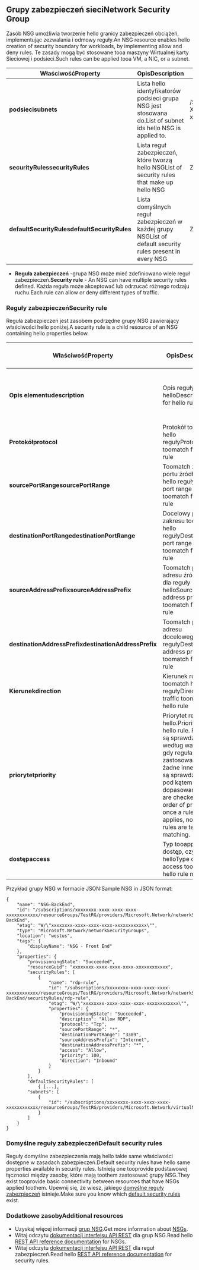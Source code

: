 ## <a name="network-security-group"></a><span data-ttu-id="31cda-101">Grupy zabezpieczeń sieci</span><span class="sxs-lookup"><span data-stu-id="31cda-101">Network Security Group</span></span>
<span data-ttu-id="31cda-102">Zasób NSG umożliwia tworzenie hello granicy zabezpieczeń obciążeń, implementując zezwalania i odmowy reguły.</span><span class="sxs-lookup"><span data-stu-id="31cda-102">An NSG resource enables hello creation of security boundary for workloads, by implementing allow and deny rules.</span></span> <span data-ttu-id="31cda-103">Te zasady mogą być stosowane tooa maszyny Wirtualnej karty Sieciowej i podsieci.</span><span class="sxs-lookup"><span data-stu-id="31cda-103">Such rules can be applied tooa VM, a NIC, or a subnet.</span></span>

| <span data-ttu-id="31cda-104">Właściwość</span><span class="sxs-lookup"><span data-stu-id="31cda-104">Property</span></span> | <span data-ttu-id="31cda-105">Opis</span><span class="sxs-lookup"><span data-stu-id="31cda-105">Description</span></span> | <span data-ttu-id="31cda-106">Przykładowe wartości</span><span class="sxs-lookup"><span data-stu-id="31cda-106">Sample values</span></span> |
| --- | --- | --- |
| <span data-ttu-id="31cda-107">**podsieci**</span><span class="sxs-lookup"><span data-stu-id="31cda-107">**subnets**</span></span> |<span data-ttu-id="31cda-108">Lista hello identyfikatorów podsieci grupa NSG jest stosowana do.</span><span class="sxs-lookup"><span data-stu-id="31cda-108">List of subnet ids hello NSG is applied to.</span></span> |<span data-ttu-id="31cda-109">/Subscriptions/XXXXXXXX-XXXX-XXXX-XXXX-XXXXXXXXXXXX/resourceGroups/TestRG/Providers/Microsoft.Network/virtualNetworks/TestVNet/Subnets/FrontEnd</span><span class="sxs-lookup"><span data-stu-id="31cda-109">/subscriptions/xxxxxxxx-xxxx-xxxx-xxxx-xxxxxxxxxxxx/resourceGroups/TestRG/providers/Microsoft.Network/virtualNetworks/TestVNet/subnets/FrontEnd</span></span> |
| <span data-ttu-id="31cda-110">**securityRules**</span><span class="sxs-lookup"><span data-stu-id="31cda-110">**securityRules**</span></span> |<span data-ttu-id="31cda-111">Lista reguł zabezpieczeń, które tworzą hello NSG</span><span class="sxs-lookup"><span data-stu-id="31cda-111">List of security rules that make up hello NSG</span></span> |<span data-ttu-id="31cda-112">Zobacz [reguły zabezpieczeń](#Security-rule) poniżej</span><span class="sxs-lookup"><span data-stu-id="31cda-112">See [Security rule](#Security-rule) below</span></span> |
| <span data-ttu-id="31cda-113">**defaultSecurityRules**</span><span class="sxs-lookup"><span data-stu-id="31cda-113">**defaultSecurityRules**</span></span> |<span data-ttu-id="31cda-114">Lista domyślnych reguł zabezpieczeń w każdej grupy NSG</span><span class="sxs-lookup"><span data-stu-id="31cda-114">List of default security rules present in every NSG</span></span> |<span data-ttu-id="31cda-115">Zobacz [domyślne reguły zabezpieczeń](#Default-security-rules) poniżej</span><span class="sxs-lookup"><span data-stu-id="31cda-115">See [Default security rules](#Default-security-rules) below</span></span> |

* <span data-ttu-id="31cda-116">**Reguła zabezpieczeń** -grupa NSG może mieć zdefiniowano wiele reguł zabezpieczeń.</span><span class="sxs-lookup"><span data-stu-id="31cda-116">**Security rule** - An NSG can have multiple security rules defined.</span></span> <span data-ttu-id="31cda-117">Każda reguła może akceptować lub odrzucać różnego rodzaju ruchu.</span><span class="sxs-lookup"><span data-stu-id="31cda-117">Each rule can allow or deny different types of traffic.</span></span>

### <a name="security-rule"></a><span data-ttu-id="31cda-118">Reguły zabezpieczeń</span><span class="sxs-lookup"><span data-stu-id="31cda-118">Security rule</span></span>
<span data-ttu-id="31cda-119">Reguła zabezpieczeń jest zasobem podrzędne grupy NSG zawierający właściwości hello poniżej.</span><span class="sxs-lookup"><span data-stu-id="31cda-119">A security rule is a child resource of an NSG containing hello properties below.</span></span>

| <span data-ttu-id="31cda-120">Właściwość</span><span class="sxs-lookup"><span data-stu-id="31cda-120">Property</span></span> | <span data-ttu-id="31cda-121">Opis</span><span class="sxs-lookup"><span data-stu-id="31cda-121">Description</span></span> | <span data-ttu-id="31cda-122">Przykładowe wartości</span><span class="sxs-lookup"><span data-stu-id="31cda-122">Sample values</span></span> |
| --- | --- | --- |
| <span data-ttu-id="31cda-123">**Opis elementu**</span><span class="sxs-lookup"><span data-stu-id="31cda-123">**description**</span></span> |<span data-ttu-id="31cda-124">Opis reguły hello</span><span class="sxs-lookup"><span data-stu-id="31cda-124">Description for hello rule</span></span> |<span data-ttu-id="31cda-125">Zezwalaj na ruch przychodzący dla wszystkich maszyn wirtualnych w podsieci X</span><span class="sxs-lookup"><span data-stu-id="31cda-125">Allow inbound traffic for all VMs in subnet X</span></span> |
| <span data-ttu-id="31cda-126">**Protokół**</span><span class="sxs-lookup"><span data-stu-id="31cda-126">**protocol**</span></span> |<span data-ttu-id="31cda-127">Protokół toomatch hello reguły</span><span class="sxs-lookup"><span data-stu-id="31cda-127">Protocol toomatch for hello rule</span></span> |<span data-ttu-id="31cda-128">TCP, UDP lub *</span><span class="sxs-lookup"><span data-stu-id="31cda-128">TCP, UDP, or *</span></span> |
| <span data-ttu-id="31cda-129">**sourcePortRange**</span><span class="sxs-lookup"><span data-stu-id="31cda-129">**sourcePortRange**</span></span> |<span data-ttu-id="31cda-130">Toomatch zakres portu źródłowego hello reguły</span><span class="sxs-lookup"><span data-stu-id="31cda-130">Source port range toomatch for hello rule</span></span> |<span data-ttu-id="31cda-131">80, 100-200, *</span><span class="sxs-lookup"><span data-stu-id="31cda-131">80, 100-200, *</span></span> |
| <span data-ttu-id="31cda-132">**destinationPortRange**</span><span class="sxs-lookup"><span data-stu-id="31cda-132">**destinationPortRange**</span></span> |<span data-ttu-id="31cda-133">Docelowy port zakresu toomatch hello reguły</span><span class="sxs-lookup"><span data-stu-id="31cda-133">Destination port range toomatch for hello rule</span></span> |<span data-ttu-id="31cda-134">80, 100-200, *</span><span class="sxs-lookup"><span data-stu-id="31cda-134">80, 100-200, *</span></span> |
| <span data-ttu-id="31cda-135">**sourceAddressPrefix**</span><span class="sxs-lookup"><span data-stu-id="31cda-135">**sourceAddressPrefix**</span></span> |<span data-ttu-id="31cda-136">Toomatch prefiks adresu źródłowego dla reguły hello</span><span class="sxs-lookup"><span data-stu-id="31cda-136">Source address prefix toomatch for hello rule</span></span> |<span data-ttu-id="31cda-137">10.10.10.1, 10.10.10.0/24, sieć wirtualną</span><span class="sxs-lookup"><span data-stu-id="31cda-137">10.10.10.1, 10.10.10.0/24, VirtualNetwork</span></span> |
| <span data-ttu-id="31cda-138">**destinationAddressPrefix**</span><span class="sxs-lookup"><span data-stu-id="31cda-138">**destinationAddressPrefix**</span></span> |<span data-ttu-id="31cda-139">Toomatch prefiks adresu docelowego hello reguły</span><span class="sxs-lookup"><span data-stu-id="31cda-139">Destination address prefix toomatch for hello rule</span></span> |<span data-ttu-id="31cda-140">10.10.10.1, 10.10.10.0/24, sieć wirtualną</span><span class="sxs-lookup"><span data-stu-id="31cda-140">10.10.10.1, 10.10.10.0/24, VirtualNetwork</span></span> |
| <span data-ttu-id="31cda-141">**Kierunek**</span><span class="sxs-lookup"><span data-stu-id="31cda-141">**direction**</span></span> |<span data-ttu-id="31cda-142">Kierunek ruchu toomatch hello reguły</span><span class="sxs-lookup"><span data-stu-id="31cda-142">Direction of traffic toomatch for hello rule</span></span> |<span data-ttu-id="31cda-143">ruch przychodzący lub wychodzący</span><span class="sxs-lookup"><span data-stu-id="31cda-143">inbound or outbound</span></span> |
| <span data-ttu-id="31cda-144">**priorytet**</span><span class="sxs-lookup"><span data-stu-id="31cda-144">**priority**</span></span> |<span data-ttu-id="31cda-145">Priorytet reguły hello.</span><span class="sxs-lookup"><span data-stu-id="31cda-145">Priority for hello rule.</span></span> <span data-ttu-id="31cda-146">Reguły są sprawdzane według ważności, gdy reguła ma zastosowanie, żadne inne reguły są sprawdzane pod kątem dopasowania.</span><span class="sxs-lookup"><span data-stu-id="31cda-146">Rules are checked int he order of priority, once a rule applies, no more rules are tested for matching.</span></span> |<span data-ttu-id="31cda-147">10, 100, 65000</span><span class="sxs-lookup"><span data-stu-id="31cda-147">10, 100, 65000</span></span> |
| <span data-ttu-id="31cda-148">**dostęp**</span><span class="sxs-lookup"><span data-stu-id="31cda-148">**access**</span></span> |<span data-ttu-id="31cda-149">Typ tooapply dostęp, czy reguła hello</span><span class="sxs-lookup"><span data-stu-id="31cda-149">Type of access tooapply if hello rule matches</span></span> |<span data-ttu-id="31cda-150">zezwolenie lub zablokowanie</span><span class="sxs-lookup"><span data-stu-id="31cda-150">allow or deny</span></span> |

<span data-ttu-id="31cda-151">Przykład grupy NSG w formacie JSON:</span><span class="sxs-lookup"><span data-stu-id="31cda-151">Sample NSG in JSON format:</span></span>

    {
        "name": "NSG-BackEnd",
        "id": "/subscriptions/xxxxxxxx-xxxx-xxxx-xxxx-xxxxxxxxxxxx/resourceGroups/TestRG/providers/Microsoft.Network/networkSecurityGroups/NSG-BackEnd",
        "etag": "W/\"xxxxxxxx-xxxx-xxxx-xxxx-xxxxxxxxxxxx\"",
        "type": "Microsoft.Network/networkSecurityGroups",
        "location": "westus",
        "tags": {
            "displayName": "NSG - Front End"
        },
        "properties": {
            "provisioningState": "Succeeded",
            "resourceGuid": "xxxxxxxx-xxxx-xxxx-xxxx-xxxxxxxxxxxx",
            "securityRules": [
                {
                    "name": "rdp-rule",
                    "id": "/subscriptions/xxxxxxxx-xxxx-xxxx-xxxx-xxxxxxxxxxxx/resourceGroups/TestRG/providers/Microsoft.Network/networkSecurityGroups/NSG-BackEnd/securityRules/rdp-rule",
                    "etag": "W/\"xxxxxxxx-xxxx-xxxx-xxxx-xxxxxxxxxxxx\"",
                    "properties": {
                        "provisioningState": "Succeeded",
                        "description": "Allow RDP",
                        "protocol": "Tcp",
                        "sourcePortRange": "*",
                        "destinationPortRange": "3389",
                        "sourceAddressPrefix": "Internet",
                        "destinationAddressPrefix": "*",
                        "access": "Allow",
                        "priority": 100,
                        "direction": "Inbound"
                    }
                }
            ],
            "defaultSecurityRules": [
                { [...],
            "subnets": [
                {
                    "id": "/subscriptions/xxxxxxxx-xxxx-xxxx-xxxx-xxxxxxxxxxxx/resourceGroups/TestRG/providers/Microsoft.Network/virtualNetworks/TestVNet/subnets/FrontEnd"
                }
            ]
        }
    }

### <a name="default-security-rules"></a><span data-ttu-id="31cda-152">Domyślne reguły zabezpieczeń</span><span class="sxs-lookup"><span data-stu-id="31cda-152">Default security rules</span></span>

<span data-ttu-id="31cda-153">Reguły domyślne zabezpieczenia mają hello takie same właściwości dostępne w zasadach zabezpieczeń.</span><span class="sxs-lookup"><span data-stu-id="31cda-153">Default security rules have hello same properties available in security rules.</span></span> <span data-ttu-id="31cda-154">Istnieją one tooprovide podstawowej łączności między zasoby, które mają toothem zastosować grupy NSG.</span><span class="sxs-lookup"><span data-stu-id="31cda-154">They exist tooprovide basic connectivity between resources that have NSGs applied toothem.</span></span> <span data-ttu-id="31cda-155">Upewnij się, że wiesz, jakiego [domyślne reguły zabezpieczeń](../articles/virtual-network/virtual-networks-nsg.md#default-rules) istnieje.</span><span class="sxs-lookup"><span data-stu-id="31cda-155">Make sure you know which [default security rules](../articles/virtual-network/virtual-networks-nsg.md#default-rules) exist.</span></span>

### <a name="additional-resources"></a><span data-ttu-id="31cda-156">Dodatkowe zasoby</span><span class="sxs-lookup"><span data-stu-id="31cda-156">Additional resources</span></span>
* <span data-ttu-id="31cda-157">Uzyskaj więcej informacji [grup NSG](../articles/virtual-network/virtual-networks-nsg.md).</span><span class="sxs-lookup"><span data-stu-id="31cda-157">Get more information about [NSGs](../articles/virtual-network/virtual-networks-nsg.md).</span></span>
* <span data-ttu-id="31cda-158">Witaj odczytu [dokumentacji interfejsu API REST](https://msdn.microsoft.com/library/azure/mt163615.aspx) dla grup NSG.</span><span class="sxs-lookup"><span data-stu-id="31cda-158">Read hello [REST API reference documentation](https://msdn.microsoft.com/library/azure/mt163615.aspx) for NSGs.</span></span>
* <span data-ttu-id="31cda-159">Witaj odczytu [dokumentacji interfejsu API REST](https://msdn.microsoft.com/library/azure/mt163580.aspx) dla reguł zabezpieczeń.</span><span class="sxs-lookup"><span data-stu-id="31cda-159">Read hello [REST API reference documentation](https://msdn.microsoft.com/library/azure/mt163580.aspx) for security rules.</span></span>
